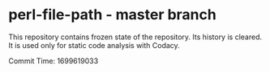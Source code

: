 # perl-file-path - master branch

This repository contains frozen state of the repository.
Its history is cleared. It is used only for static code
analysis with Codacy.

Commit Time: 1699619033